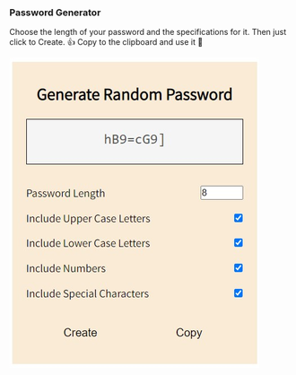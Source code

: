 ### Password Generator
Choose the length of your password and the specifications for it.
Then just click to Create. :+1:
Copy to the clipboard and use it 💨

![UI](/passGenUI.jpg)


